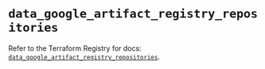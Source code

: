 # `data_google_artifact_registry_repositories`

Refer to the Terraform Registry for docs: [`data_google_artifact_registry_repositories`](https://registry.terraform.io/providers/hashicorp/google/6.49.2/docs/data-sources/artifact_registry_repositories).
